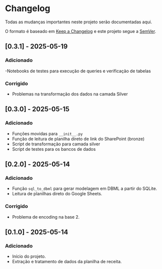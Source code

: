 # Changelog

Todas as mudanças importantes neste projeto serão documentadas aqui.

O formato é baseado em [Keep a Changelog](https://keepachangelog.com/pt-BR/1.0.0/)
e este projeto segue a [SemVer](https://semver.org/lang/pt-BR/).

## [0.3.1] - 2025-05-19
### Adicionado
-Notebooks de testes para execução de queries e verificação de tabelas

### Corrigido
- Problemas na transformação dos dados na camada Silver

## [0.3.0] - 2025-05-15
### Adicionado
- Funções movidas para `__init__.py`
- Função de leitura de planilha direto de link do SharePoint (bronze)
- Script de transformação para camada silver
- Script de testes para os bancos de dados

## [0.2.0] - 2025-05-14

### Adicionado
- Função `sql_to_dbml` para gerar modelagem em DBML a partir do SQLite.
- Leitura de planilhas direto do Google Sheets.

### Corrigido
- Problema de encoding na base 2.

## [0.1.0] - 2025-05-14

### Adicionado
- Início do projeto.
- Extração e tratamento de dados da planilha de receita.
